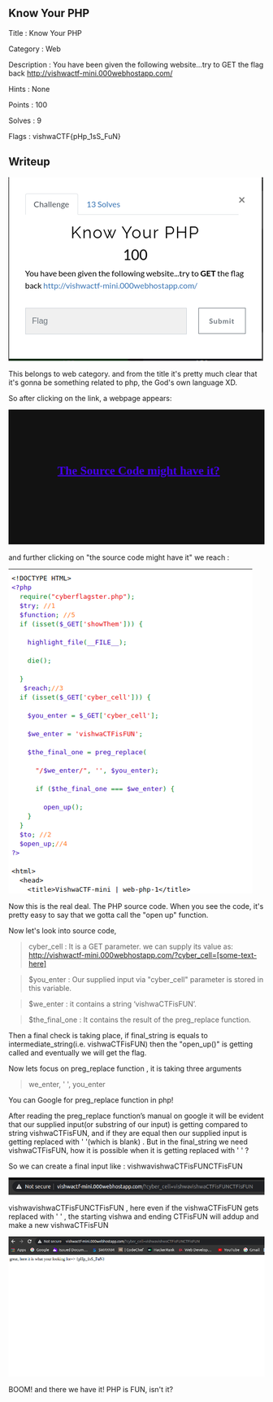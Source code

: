 ## Know Your PHP

Title : Know Your PHP

Category : Web

Description : You have been given the following website...try to GET the flag back http://vishwactf-mini.000webhostapp.com/

Hints : None

Points : 100

Solves : 9

Flags : vishwaCTF{pHp_1sS_FuN}

## Writeup

![Screenshot](challenge.png)

This belongs to web category. and from the title it's pretty much clear that it's gonna be something related to php, the God's own language XD.

So after clicking on the link, a webpage appears: 

![Screenshot](page1.png)

and further clicking on "the source code might have it"
we reach : 

![Screenshot](source.png)

Now this is the real deal. The PHP source code. When you see the code, it's pretty easy to say that we gotta call the "open up" function. 

Now let's look into source code,
> cyber_cell : It is a GET parameter. we can supply its value as:
http://vishwactf-mini.000webhostapp.com/?cyber_cell=[some-text-here]

> $you_enter : Our supplied input via "cyber_cell" parameter is stored in this variable.

> $we_enter : it contains a string ‘vishwaCTFisFUN’.

> $the_final_one : It contains the result of the preg_replace function.

Then a final check is taking place, if final_string is equals to intermediate_string(i.e. vishwaCTFisFUN) then the "open_up()" is getting called and eventually we will get the flag.

Now lets focus on preg_replace function , it is taking three arguments 
>we_enter, ' ', you_enter

You can Google for preg_replace function in php!

After reading the preg_replace function’s manual on google it will be evident that our supplied input(or substring of our input) is getting compared to string vishwaCTFisFUN, and if they are equal then our supplied input is getting replaced with ' '(which is blank) . But in the final_string we need vishwaCTFisFUN, how it is possible when it is getting replaced with ' ' ?

So we can create a final input like : vishwavishwaCTFisFUNCTFisFUN

![Screenshot](solution_url.png)

vishwavishwaCTFisFUNCTFisFUN , here even if the vishwaCTFisFUN gets replaced with ' ' , the starting vishwa and ending CTFisFUN will addup and make a new vishwaCTFisFUN 

![Screenshot](answer.png)

BOOM! and there we have it!  PHP is FUN, isn't it?

